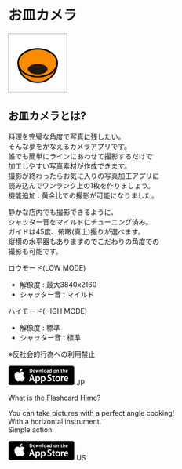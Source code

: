 [twitter:card]:- "summary"
[twitter:site]:- "@factory_8"

# お皿カメラ

![alt](images/cam_icon.png)


## お皿カメラとは?

料理を完璧な角度で写真に残したい。  
そんな夢をかなえるカメラアプリです。  
誰でも簡単にラインにあわせて撮影するだけで  
加工しやすい写真素材が作成できます。  
撮影が終わったらお気に入りの写真加工アプリに  
読み込んでワンランク上の1枚を作りましょう。  
機能追加 : 黄金比での撮影が可能になりました。

静かな店内でも撮影できるように、  
シャッター音をマイルドにチューニング済み。  
ガイドは45度、俯瞰(真上)撮りが選べます。  
縦横の水平器もありますのでこだわりの角度での  
撮影も可能です。

ロウモード(LOW MODE)
* 解像度 : 最大3840x2160
* シャッター音 : マイルド

ハイモード(HIGH MODE)
* 解像度 : 標準
* シャッター音 : 標準

※反社会的行為への利用禁止

[![jp](images/store.png)](https://itunes.apple.com/jp/app/camdish/id1161278087?l=ja&amp;ls=1&amp;mt=8) JP

What is the Flashcard Hime?

You can take pictures with a perfect angle cooking!  
With a horizontal instrument.  
Simple action.


[![us](images/store.png)](https://itunes.apple.com/us/app/camdish/id1161278087?l=ja&amp;ls=1&amp;mt=8) US
